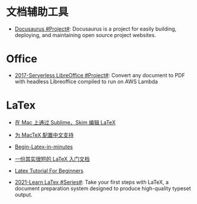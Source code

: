 # 文档辅助工具

- [Docusaurus #Project#](https://github.com/facebook/docusaurus): Docusaurus is a project for easily building, deploying, and maintaining open source project websites.

# Office

- [2017-Serverless LibreOffice #Project#](https://github.com/vladgolubev/serverless-libreoffice): Convert any document to PDF with headless Libreoffice compiled to run on AWS Lambda

# LaTex

- [在 Mac 上通过 Sublime、Skim 编辑 LaTeX](http://painterlin.com/2014/08/10/Using-LaTeX-with-Sublime-and-Skim-for-Mac.html)

- [为 MacTeX 配置中文支持](http://liam0205.me/2014/11/02/latex-mactex-chinese-support/)

- [Begin-Latex-in-minutes](https://github.com/VoLuong/Begin-Latex-in-minutes)

- [一份其实很短的 LaTeX 入门文档](http://liam0205.me/2014/09/08/latex-introduction/)

- [Latex Tutorial For Beginners](http://www.latex-tutorial.com/tutorials/beginners/)

- [2021-Learn LaTex #Series#](https://www.learnlatex.org/en/): Take your first steps with LaTeX, a document preparation system designed to produce high-quality typeset output.
